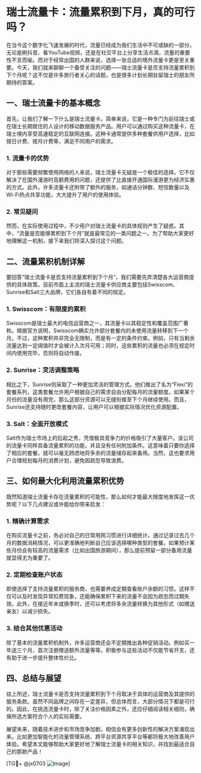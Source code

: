 # 瑞士流量卡：流量累积到下月，真的可行吗？

在当今这个数字化飞速发展的时代，流量已经成为我们生活中不可或缺的一部分。无论是刷抖音、看YouTube视频，还是在社交平台上分享生活点滴，流量的重要性不言而喻。而对于经常出国的人群来说，选择一张合适的境外流量卡更是至关重要。今天，我们就来聊聊一个备受关注的问题——瑞士流量卡是否支持流量累积到下个月呢？这不仅是许多旅行者关心的话题，也是很多计划长期驻留瑞士的朋友所期待的答案。

## 一、瑞士流量卡的基本概念

首先，让我们了解一下什么是瑞士流量卡。简单来说，它是一种专门为前往瑞士或在瑞士长期居住的人设计的移动数据服务产品。用户可以通过购买这种流量卡，在瑞士境内享受高速稳定的互联网连接。这种卡通常提供多种套餐供用户选择，比如按日计费、按月计费等，满足不同用户的需求。

### 1. 流量卡的优势
对于那些需要频繁使用网络的人来说，瑞士流量卡无疑是一个极佳的选择。它不仅解决了在国外漫游时高额费用的问题，还提供了比直接开通国际漫游更为经济实惠的方式。此外，许多流量卡还附带了额外的服务，如通话分钟数、短信数量以及Wi-Fi热点共享功能，大大提升了用户的使用体验。

### 2. 常见疑问
然而，在实际使用过程中，不少用户对瑞士流量卡的具体规则产生了疑惑。其中，“流量是否能够累积到下个月”就是最常见的一类问题之一。为了帮助大家更好地理解这一机制，接下来我们将深入探讨这个问题。

## 二、流量累积机制详解

要回答“瑞士流量卡是否支持流量累积到下个月”，我们需要先弄清楚各大运营商提供的具体政策。目前市面上主流的瑞士流量卡供应商主要包括Swisscom、Sunrise和Salt三大品牌，它们各自有着不同的规定。

### 1. Swisscom：有限度的累积
Swisscom是瑞士最大的电信运营商之一，其流量卡以其稳定性和覆盖范围广著称。根据官方说明，Swisscom确实允许部分套餐内的未使用流量转移到下一个月。不过，这种累积并非完全无限制，而是有一定的条件约束。例如，只有当剩余流量达到一定阈值时才会被计入次月可用；同时，这些累积的流量也必须在规定时间内使用完毕，否则将自动作废。

### 2. Sunrise：灵活调整策略
相比之下，Sunrise则采取了一种更加灵活的管理方式。他们推出了名为“Flexi”的套餐系列，这类套餐允许用户根据自己的需求自由分配每月的流量额度。如果某个月份的流量没有用完，那么这部分资源可以无缝衔接至下个月继续使用。而且，Sunrise还支持随时更改套餐内容，让用户可以根据实际情况优化资源配置。

### 3. Salt：全面开放模式
Salt作为瑞士市场上的后起之秀，凭借极具竞争力的价格吸引了大量客户。该公司的流量卡同样具备流量累积的功能，并且没有任何附加条件。这意味着只要你选择了相应的套餐，就可以毫无顾虑地将多余的流量储存起来备用。当然，这也要求用户合理规划每月的消费计划，避免因疏忽导致浪费。

## 三、如何最大化利用流量累积优势

既然知道瑞士流量卡存在流量累积的可能性，那么如何才能最大限度地发挥这一优势呢？以下几点建议或许能给你带来启发：

### 1. 精确计算需求
在购买流量卡之前，务必对自己的日常用网习惯进行详细统计。通过记录过去几个月的数据消耗情况，可以更准确地判断自己应该选择哪种类型的套餐。如果预计某些月份会有较高的流量需求（比如出国旅游期间），那么提前预留一部分备用流量就显得尤为重要了。

### 2. 定期检查账户状态
即使选择了支持流量累积的服务商，也需要养成定期查看账户余额的习惯。这样不仅可以及时发现异常扣费现象，还能确保累积下来的流量不会因为疏忽而过期失效。此外，在接近年末或换季时，还可以考虑将多余流量转换为其他形式（如赠送亲友）以减少损失。

### 3. 结合其他优惠活动
除了基本的流量累积机制外，许多运营商还会不定期推出各种促销活动。例如买一年送三个月、首次注册赠送额外流量等等。积极参与这些活动不仅能节省开支，还有助于进一步提升整体性价比。

## 四、总结与展望

综上所述，瑞士流量卡是否支持流量累积到下个月取决于具体的运营商及其提供的服务条款。虽然不同品牌之间存在一定差异，但总体而言，大部分情况下都是可行的。因此，在挑选流量卡时，除了关注价格因素之外，还应仔细阅读相关细则，确保所选方案符合个人的实际需要。

展望未来，随着技术进步和市场竞争加剧，相信会有更多创新性的解决方案涌现出来。比如更加智能化的流量管理系统、跨平台资源共享平台等都将极大地改善用户体验。希望本文能够帮助大家更好地了解瑞士流量卡的相关知识，并找到最适合自己的那款产品！

[TG💪+ @jx0703 ![Image](https://github.com/user-attachments/assets/dbca1d08-cadb-493c-b0ec-ad6f7a83f270)]